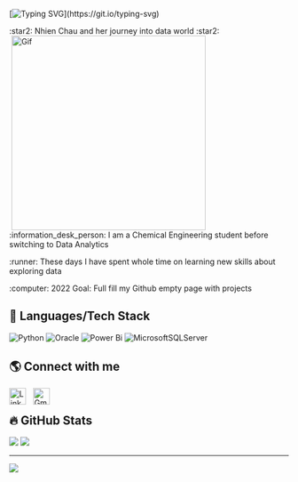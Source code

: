  [![Typing SVG](https://readme-typing-svg.demolab.com?font=Fira+Code&size=25&pause=1000&color=F7298B&width=435&lines=Welcome+to+my+profile+!)](https://git.io/typing-svg)
 <p align="left">
:star2: Nhien Chau and her journey into data world :star2:     <img align="right" alt="Gif" width="350px" style="padding-right:150px;" src="https://user-images.githubusercontent.com/108797740/195327063-8a258df6-9427-496b-a977-6ffa263d9bcf.gif"/>
 <p align="left"> :information_desk_person: I am a Chemical Engineering student before switching to Data Analytics 
 <p align="left"> :runner: These days I have spent whole time on learning new skills about exploring data
 <p align="left"> :computer: 2022 Goal: Full fill my Github empty page with projects 
  
   ## :toolbox: Languages/Tech Stack
![Python](https://img.shields.io/badge/python-3670A0?style=for-the-badge&logo=python&logoColor=ffdd54) ![Oracle](https://img.shields.io/badge/Oracle-F80000?style=for-the-badge&logo=oracle&logoColor=white) ![Power Bi](https://img.shields.io/badge/power_bi-F2C811?style=for-the-badge&logo=powerbi&logoColor=black)  ![MicrosoftSQLServer](https://img.shields.io/badge/Microsoft%20SQL%20Sever-CC2927?style=for-the-badge&logo=microsoft%20sql%20server&logoColor=white) 
## 🌎 Connect with me
[<img align="left" alt="Linkedin" width="30px" style="padding-right:10px;" src="https://www.svgrepo.com/show/157006/linkedin.svg"/>](https://www.linkedin.com/in/nhienchau/) <img align="left" alt="Gmail" width="30px" style="padding-right:10px;" src="https://www.svgrepo.com/show/349378/gmail.svg"/>
<br/>

## :fire: GitHub Stats 
![](https://github-readme-stats.vercel.app/api?username=nhienchau&theme=radical&hide_border=false&include_all_commits=false&count_private=true)  ![](https://github-readme-streak-stats.herokuapp.com/?user=nhienchau&theme=radical&hide_border=false)<br/>



---
[![](https://visitcount.itsvg.in/api?id=nhienchau&label=Profile%20Views&color=10&icon=4&pretty=true)](https://visitcount.itsvg.in)
